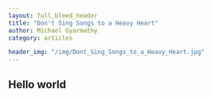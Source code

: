 ```yaml
---
layout: full_bleed_header
title: "Don't Sing Songs to a Heavy Heart"
author: Michael Gyarmathy
category: articles

header_img: "/img/Dont_Sing_Songs_to_a_Heavy_Heart.jpg"
---
```


## Hello world